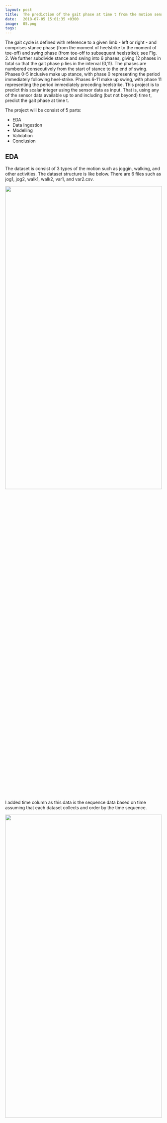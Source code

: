 ```yaml
---
layout: post
title:  The prediction of the gait phase at time t from the motion sensor data
date:   2018-07-05 15:01:35 +0300
image:  05.png
tags:   
---
```

The gait cycle is defined with reference to a given limb - left or right - and comprises stance phase (from the moment of heelstrike to the moment of toe-off) and swing phase (from toe-off to subsequent heelstrike); see Fig. 2. We further subdivide stance and swing into 6 phases, giving 12 phases in total so that the gait phase p lies in the interval (0,11). The phases are numbered consecutively from the start of stance to the end of swing. Phases 0-5 inclusive make up stance, with phase 0 representing the period immediately following heel-strike. Phases 6-11 make up swing, with phase 11 representing the period immediately preceding heelstrike. This project is to predict this scalar integer using the sensor data as input. That is, using any of the sensor data available up to and including (but not beyond) time t, predict the gait phase at time t.

The project will be consist of 5 parts:
* EDA
* Data Ingestion
* Modelling
* Validation
* Conclusion


## EDA

The dataset is consist of 3 types of the motion such as joggin, walking, and other activities. The dataset structure is like below. There are 6 files such as jog1, jog2, walk1, walk2, var1, and var2.csv.
<p align="center"><img style="margin:0px 0 10px 0" src="{{ site.baseurl }}/images/35.png" width="100%" height="50%"></p>
I added time column as this data is the sequence data based on time assuming that each dataset collects and order by the time sequence.
<p align="center"><img style="margin:0px 0 10px 0" src="{{ site.baseurl }}/images/36.png" width="100%" height="50%"></p>
Check the distribution of labels for each dataset!!! We can see each dataset is needed the augmentation about label. Only var2 file is mostly uniformly distributed!
<p align="center"><img style="margin:0px 0 0px 0" src="{{ site.baseurl }}/images/37.png" width="100%" height="50%"></p>
Check the outliers for each dataset! Each dataset looks lots of outliers in each boxplot. So, I assumed that when removing outliers, other factors check needed!
<p align="center"><img style="margin:0px 0 0px 0" src="{{ site.baseurl }}/images/38.png" align="center" width="50%" height="50%">
<img style="margin:0px 0 0px 0" src="{{ site.baseurl }}/images/43.png" align="center" width="50%" height="50%"><figcaption align="center">jog1, jog2</figcaption></p>
<p align="center"><img style="margin:0px 0 0px 0" src="{{ site.baseurl }}/images/44.png" width="50%" height="50%"></p>
<p align="center"><img style="margin:0px 0 0px 0" src="{{ site.baseurl }}/images/45.png" width="50%" height="50%"></p>
<p align="center"><img style="margin:0px 0 0px 0" src="{{ site.baseurl }}/images/46.png" width="50%" height="50%"></p>
<p align="center"><img style="margin:0px 0 0px 0" src="{{ site.baseurl }}/images/47.png" width="50%" height="50%"></p>
Each feature is normalised or not?? I found out the fact like below.

jog1 - acc_x_left, acc_x_right outliers remove needed

jog2 - acc_x_left, acc_x_right outliers remove needed

walk1 - no

walk2 - no

var1 - no

var2 - acc_x_left, acc_x_right outliers remove needed
<p align="center"><img style="margin:0px 0 0px 0" src="{{ site.baseurl }}/images/39.png" width="100%" height="50%"></p>
Check the skewness for each dataset! if the skewness > 1,then log transform needed!
<p align="center"><img style="margin:0px 0 0px 0" src="{{ site.baseurl }}/images/40.png" width="100%" height="50%"></p>
Check the correlation! When I try to remove outliers, I could refer this correlation.

jog1 - gyr_y_right negative correlation (-0.46), gyr_z_left positive correlation (0.72)

jog2 - gyr_y_right negative correlation (-0.35), gyr_z_left positive correlation (0.72)

walk1 - gyr_y_right negative correlation (-0.59), gyr_z_left positive correlation (0.65)

walk2 - acc_y_right, acc_z_left negative correlation (-0.32, -0.3), gyr_z_left positive correlation (0.57)

var1 - gyr_y_right negative correlation (-0.25), gyr_z_left positive correlation (0.56)

var2 - acc_z_left negative correlation (-0.16), gyr_z_left positive correlation (0.64)
<p align="center"><img style="margin:0px 0 0px 0" src="{{ site.baseurl }}/images/41.png" width="100%" height="50%"></p>


## Data Ingestion
I divided the train/test dataset for the input dataset for the model.
I could basically get 3files (jog,walk,var) and preprocessed depending on method parameter. The method parametesr are like below.
1. Outliers removing
2. Log transformation
3. PCA
4. Feature selection
Of course, features standardisation is essential and the one-hot encoding for labels is in the model train step. To make even for the distirbution in labels, I utilised the SMOTE method. After augmentation for each dataset (jog,walk,var) is like below.
<p align="center"><img style="margin:0px 0 10px 0" src="{{ site.baseurl }}/images/42.png" width="100%" height="50%"></p>


### Why not indeed!

Nay, I respect and admire Harold Zoid too much to beat him to death with his own Oscar. I don't 'need' to drink. I can quit anytime I want! Soothe us with sweet lies. Bender?! You stole the atom. You don't know how to do any of those.

* Shinier than yours, meatbag.
* This is the worst part. The calm before the battle.
* Ooh, name it after me!

Say what? Throw her in the brig. Hey, you add a one and two zeros to that or we walk! You guys aren't Santa! You're not even robots. How dare you lie in front of Jesus? Ow, my spirit! Who's brave enough to fly into something we all keep calling a death sphere?

Hey, you add a one and two zeros to that or we walk! You won't have time for sleeping, soldier, not with all the bed making you'll be doing. It's okay, Bender. I like cooking too. Hey, what kinda party is this? There's no booze and only one hooker.

![]({{ site.baseurl }}/images/07.jpg)
*Minimalism*

Ummm…to eBay? But I know you in the future. I cleaned your poop. I'm just glad my fat, ugly mama isn't alive to see this day. My fellow Earthicans, as I have explained in my book 'Earth in the Balance'', and the much more popular ''Harry Potter and the Balance of Earth', we need to defend our planet against pollution. Also dark wizards.

Your best is an idiot! Fry, you can't just sit here in the dark listening to classical music. And remember, don't do anything that affects anything, unless it turns out you were supposed to, in which case, for the love of God, don't not do it!

You, a bobsleder!? That I'd like to see! I'm Santa Claus! There's no part of that sentence I didn't like! Noooooo! I can explain. It's very valuable.

I'm Santa Claus! Is the Space Pope reptilian!? Who's brave enough to fly into something we all keep calling a death sphere? I had more, but you go ahead.

It doesn't look so shiny to me. Kif might! You guys aren't Santa! You're not even robots. How dare you lie in front of Jesus? Oh, but you can. But you may have to metaphorically make a deal with the devil. And by "devil", I mean Robot Devil. And by "metaphorically", I mean get your coat.

Check it out, y'all. Everyone who was invited is here. Anyone who laughs is a communist! You're going to do his laundry? Michelle, I don't regret this, but I both rue and lament it.

Bender, we're trying our best. I daresay that Fry has discovered the smelliest object in the known universe! Oh, you're a dollar naughtier than most. Hi, I'm a naughty nurse, and I really need someone to talk to. $9.95 a minute.

You, a bobsleder!? That I'd like to see! No! The kind with looting and maybe starting a few fires! Good news, everyone! There's a report on TV with some very bad news! When I was first asked to make a film about my nephew, Hubert Farnsworth, I thought "Why should I?" Then later, Leela made the film. But if I did make it, you can bet there would have been more topless women on motorcycles. Roll film!

Eeeee! Now say "nuclear wessels"! Why did you bring us here? Yeah, and if you were the pope they'd be all, "Straighten your pope hat." And "Put on your good vestments." That's the ONLY thing about being a slave.
